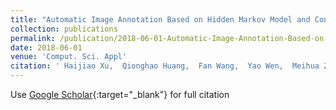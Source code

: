 ```yaml
---
title: "Automatic Image Annotation Based on Hidden Markov Model and Convolutional Neural Network"
collection: publications
permalink: /publication/2018-06-01-Automatic-Image-Annotation-Based-on-Hidden-Markov-Model-and-Convolutional-Neural-Network
date: 2018-06-01
venue: 'Comput. Sci. Appl'
citation: ' Haijiao Xu,  Qionghao Huang,  Fan Wang,  Yao Wen,  Meihua Zhao, &quot;Automatic Image Annotation Based on Hidden Markov Model and Convolutional Neural Network.&quot; Comput. Sci. Appl, 2018.'
---
```

Use [Google Scholar](https://scholar.google.com/scholar?q=Automatic+Image+Annotation+Based+on+Hidden+Markov+Model+and+Convolutional+Neural+Network){:target="_blank"} for full citation